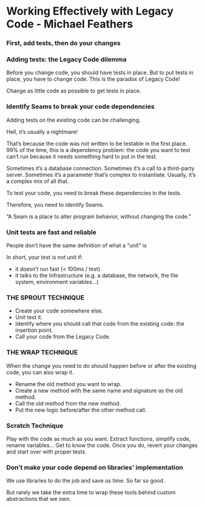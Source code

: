 # Working Effectively with Legacy Code - Michael Feathers

### First, add tests, then do your changes

### Adding tests: the Legacy Code dilemma
Before you change code, you should have tests in place. But to put tests in place, you have to change code.
This is the paradox of Legacy Code!

Change as little code as possible to get tests in place.

### Identify Seams to break your code dependencies

Adding tests on the existing code can be challenging.

Hell, it’s usually a nightmare!

That’s because the code was not written to be testable in the first place. 99% of the time, this is a dependency problem: the code you want to test can’t run because it needs something hard to put in the test.

Sometimes it’s a database connection. Sometimes it’s a call to a third-party server. Sometimes it’s a parameter that’s complex to instantiate. Usually, it’s a complex mix of all that.

To test your code, you need to break these dependencies in the tests.

Therefore, you need to identify Seams.

“A Seam is a place to alter program behavior, without changing the code.”

### Unit tests are fast and reliable

People don’t have the same definition of what a “unit” is

In short, your test is not unit if:
- it doesn’t run fast (< 100ms / test)
- it talks to the Infrastructure (e.g. a database, the network, the file system, environment variables…)

### THE SPROUT TECHNIQUE

- Create your code somewhere else.
- Unit test it.
- Identify where you should call that code from the existing code: the insertion point.
- Call your code from the Legacy Code.

### THE WRAP TECHNIQUE

When the change you need to do should happen before or after the existing code, you can also wrap it.

- Rename the old method you want to wrap.
- Create a new method with the same name and signature as the old method.
- Call the old method from the new method.
- Put the new logic before/after the other method call.

### Scratch Technique

Play with the code as much as you want. Extract functions, simplify code, rename variables… Get to know the code. Once you do, revert your changes and start over with proper tests.

### Don’t make your code depend on libraries’ implementation

We use libraries to do the job and save us time. So far so good.

But rarely we take the extra time to wrap these tools behind custom abstractions that we own.


